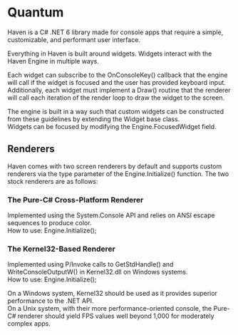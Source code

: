 # Quantum  
Haven is a C# .NET 6 library made for console apps that require a simple, customizable, and performant user interface.  
  
Everything in Haven is built around widgets. Widgets interact with the Haven Engine in multiple ways.  
  
Each widget can subscribe to the OnConsoleKey() callback that the engine will call if the widget is focused and the user has provided keyboard input.  
Additionally, each widget must implement a Draw() routine that the renderer will call each iteration of the render loop to draw the widget to the screen.  
  
The engine is built in a way such that custom widgets can be constructed from these guidelines by extending the Widget base class.  
Widgets can be focused by modifying the Engine.FocusedWidget field.  
  
## Renderers 
Haven comes with two screen renderers by default and supports custom renderers via the type parameter of the Engine.Initialize() function. 
The two stock renderers are as follows:  
  
### The Pure-C# Cross-Platform Renderer  
Implemented using the System.Console API and relies on ANSI escape sequences to produce color.  
How to use: Engine.Initialize<Screen>();  
  
### The Kernel32-Based Renderer  
Implemented using P/Invoke calls to GetStdHandle() and WriteConsoleOutputW() in Kernel32.dll on Windows systems.  
How to use: Engine.Initialize<NativeScreen>();  
  
On a Windows system, Kernel32 should be used as it provides superior performance to the .NET API.  
On a Unix system, with their more performance-oriented console, the Pure-C# renderer should yield FPS values well beyond 1,000 for moderately complex apps.  
